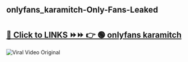 
 ## onlyfans_karamitch-Only-Fans-Leaked

# <h2><a href="https://clipsfans.com/onlyfans_karamitch&ref=git">🔗 Click to LINKS ⏩⏩ 👉 🟢 onlyfans karamitch </a></h2>

<a href="https://clipsfans.com/onlyfans_karamitch&ref=git" rel="nofollow" data-target="animated-image.originalLink"><img src="https://i.ibb.co.com/xMMVF88/686577567.gif" alt="Viral Video Original" style="max-width: 100%; display: inline-block;" data-target="animated-image.originalImage"></a>
